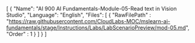 [
  {
    "Name": "AI 900 AI Fundamentals-Module-05-Read text in Vision Studio",
    "Language": "English",
    "Files": [
     {
     "RawFilePath" : "https://raw.githubusercontent.com/CloudLabs-MOC/mslearn-ai-fundamentals/stage/Instructions/Labs/LabScenarioPreview/mod-05.md",
     "Order" : 1
     }
    ]
  }
]
